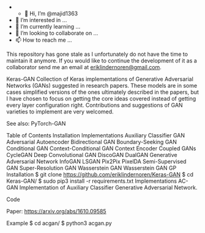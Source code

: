 - - 👋 Hi, I’m @majid1363
- 👀 I’m interested in ...
- 🌱 I’m currently learning ...
- 💞️ I’m looking to collaborate on ...
- 📫 How to reach me ...

<!---
majid1363/majid1363 is a ✨ special ✨ repository because its `README.md` (this file) appears on your GitHub profile.
You can click the Preview link to take a look at your changes.
--->

This repository has gone stale as I unfortunately do not have the time to maintain it anymore. If you would like to continue the development of it as a collaborator send me an email at eriklindernoren@gmail.com.

Keras-GAN
Collection of Keras implementations of Generative Adversarial Networks (GANs) suggested in research papers. These models are in some cases simplified versions of the ones ultimately described in the papers, but I have chosen to focus on getting the core ideas covered instead of getting every layer configuration right. Contributions and suggestions of GAN varieties to implement are very welcomed.

See also: PyTorch-GAN

Table of Contents
Installation
Implementations
Auxiliary Classifier GAN
Adversarial Autoencoder
Bidirectional GAN
Boundary-Seeking GAN
Conditional GAN
Context-Conditional GAN
Context Encoder
Coupled GANs
CycleGAN
Deep Convolutional GAN
DiscoGAN
DualGAN
Generative Adversarial Network
InfoGAN
LSGAN
Pix2Pix
PixelDA
Semi-Supervised GAN
Super-Resolution GAN
Wasserstein GAN
Wasserstein GAN GP
Installation
$ git clone https://github.com/eriklindernoren/Keras-GAN
$ cd Keras-GAN/
$ sudo pip3 install -r requirements.txt
Implementations
AC-GAN
Implementation of Auxiliary Classifier Generative Adversarial Network.

Code

Paper: https://arxiv.org/abs/1610.09585

Example
$ cd acgan/
$ python3 acgan.py

